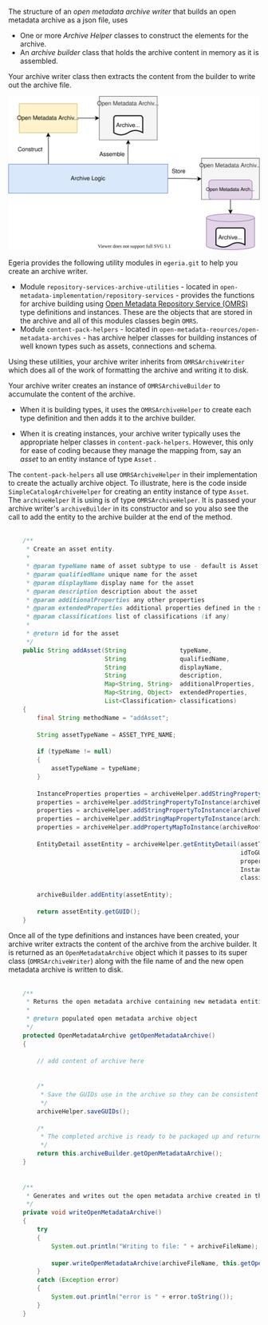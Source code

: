 <!-- SPDX-License-Identifier: CC-BY-4.0 -->
<!-- Copyright Contributors to the Egeria project. -->


The structure of an *open metadata archive writer* that builds an open metadata archive as a json file, uses

* One or more *Archive Helper* classes to construct the elements for the archive.
* An *archive builder* class that holds the archive content in memory as it is assembled.

Your archive writer class then extracts the content from the builder to write out the archive file.

![in memory approach](/guides/developer/open-metadata-archives/in-memory-archive-construction.svg)

Egeria provides the following utility modules in `egeria.git` to help you create an archive writer.

* Module `repository-services-archive-utilities` - located in `open-metadata-implementation/repository-services` - provides the functions for archive building using [Open Metadata Repository Service (OMRS)](/services/omrs) type definitions and instances.  These are the objects that are stored in the archive and all of this modules classes begin `OMRS`. 
* Module `content-pack-helpers` - located in `open-metadata-reources/open-metadata-archives` - has archive helper classes for building instances of well known types such as assets, connections and schema.
        
Using these utilities, your archive writer inherits from `OMRSArchiveWriter` which does all of the work of formatting the archive and writing it to disk.

Your archive writer creates an instance of `OMRSArchiveBuilder` to accumulate the content of the archive.  

* When it is building types, it uses the `OMRSArchiveHelper` to create each type definition and then adds it to the archive builder.  

* When it is creating instances, your archive writer typically uses the appropriate helper classes in `content-pack-helpers`.  However, this only for ease of coding because they manage the mapping from, say an *asset* to an entity instance of type `Asset` .  

The `content-pack-helpers` all use `OMRSArchiveHelper` in their implementation to create the actually archive object.  To illustrate, here is the code inside `SimpleCatalogArchiveHelper` for creating an entity instance of type `Asset`.  The `archiveHelper` it is using is of type `OMRSArchiveHelper`.  It is passed your archive writer's `archiveBuilder` in its constructor and so you also see the call to add the entity to the archive builder at the end of the method. 

```java linenums="1"

    /**
     * Create an asset entity.
     *
     * @param typeName name of asset subtype to use - default is Asset
     * @param qualifiedName unique name for the asset
     * @param displayName display name for the asset
     * @param description description about the asset
     * @param additionalProperties any other properties
     * @param extendedProperties additional properties defined in the sub type
     * @param classifications list of classifications (if any)
     *
     * @return id for the asset
     */
    public String addAsset(String               typeName,
                           String               qualifiedName,
                           String               displayName,
                           String               description,
                           Map<String, String>  additionalProperties,
                           Map<String, Object>  extendedProperties,
                           List<Classification> classifications)
    {
        final String methodName = "addAsset";

        String assetTypeName = ASSET_TYPE_NAME;

        if (typeName != null)
        {
            assetTypeName = typeName;
        }

        InstanceProperties properties = archiveHelper.addStringPropertyToInstance(archiveRootName, null, QUALIFIED_NAME_PROPERTY, qualifiedName, methodName);
        properties = archiveHelper.addStringPropertyToInstance(archiveRootName, properties, NAME_PROPERTY, displayName, methodName);
        properties = archiveHelper.addStringPropertyToInstance(archiveRootName, properties, DESCRIPTION_PROPERTY, description, methodName);
        properties = archiveHelper.addStringMapPropertyToInstance(archiveRootName, properties, ADDITIONAL_PROPERTIES_PROPERTY, additionalProperties, methodName);
        properties = archiveHelper.addPropertyMapToInstance(archiveRootName, properties, extendedProperties, methodName);

        EntityDetail assetEntity = archiveHelper.getEntityDetail(assetTypeName,
                                                                 idToGUIDMap.getGUID(qualifiedName),
                                                                 properties,
                                                                 InstanceStatus.ACTIVE,
                                                                 classifications);

        archiveBuilder.addEntity(assetEntity);

        return assetEntity.getGUID();
    }
```

Once all of the type definitions and instances have been created, your archive writer extracts the content of the archive from the archive builder.  It is returned as an `OpenMetadataArchive` object which it passes to its super class (`OMRSArchiveWriter`) along with the file name of and the new open metadata archive is written to disk.

```java linenums="1"

    /**
     * Returns the open metadata archive containing new metadata entities.
     *
     * @return populated open metadata archive object
     */
    protected OpenMetadataArchive getOpenMetadataArchive()
    {

        // add content of archive here

        
        /*
         * Save the GUIDs use in the archive so they can be consistent in the next version.
         */
        archiveHelper.saveGUIDs();

        /*
         * The completed archive is ready to be packaged up and returned
         */
        return this.archiveBuilder.getOpenMetadataArchive();
    }


    /**
     * Generates and writes out the open metadata archive created in the builder.
     */
    private void writeOpenMetadataArchive()
    {
        try
        {
            System.out.println("Writing to file: " + archiveFileName);

            super.writeOpenMetadataArchive(archiveFileName, this.getOpenMetadataArchive());
        }
        catch (Exception error)
        {
            System.out.println("error is " + error.toString());
        }
    }


```